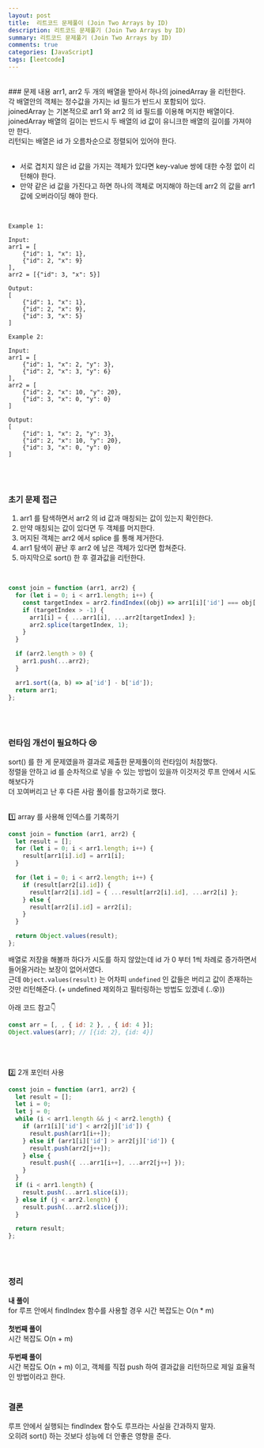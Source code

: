 ```yaml
---
layout: post
title:  리트코드 문제풀이 (Join Two Arrays by ID)
description: 리트코드 문제풀기 (Join Two Arrays by ID)
summary: 리트코드 문제풀기 (Join Two Arrays by ID)
comments: true
categories: [JavaScript]
tags: [leetcode]
---
```


<br>
### 문제 내용
arr1, arr2 두 개의 배열을 받아서 하나의 joinedArray 을 리턴한다.<br>
각 배열안의 객체는 정수값을 가지는 id 필드가 반드시 포함되어 있다.<br>
joinedArray 는 기본적으로 arr1 와 arr2 의 id 필드를 이용해 머지한 배열이다. <br>
joinedArray 배열의 길이는 반드시 두 배열의 id 값이 유니크한 배열의 길이를 가져야만 한다.<br>
리턴되는 배열은 id 가 오름차순으로 정렬되어 있어야 한다.<br><br>

- 서로 겹치지 않은 id 값을 가지는 객체가 있다면 key-value 쌍에 대한 수정 없이 리턴해야 한다.
- 만약 같은 id 값을 가진다고 하면 하나의 객체로 머지해야 하는데 arr2 의 값을 arr1 값에 오버라이딩 해야 한다.

<br>

```
Example 1:

Input:
arr1 = [
    {"id": 1, "x": 1},
    {"id": 2, "x": 9}
],
arr2 = [{"id": 3, "x": 5}]

Output:
[
    {"id": 1, "x": 1},
    {"id": 2, "x": 9},
    {"id": 3, "x": 5}
]
```

```
Example 2:

Input:
arr1 = [
    {"id": 1, "x": 2, "y": 3},
    {"id": 2, "x": 3, "y": 6}
],
arr2 = [
    {"id": 2, "x": 10, "y": 20},
    {"id": 3, "x": 0, "y": 0}
]

Output:
[
    {"id": 1, "x": 2, "y": 3},
    {"id": 2, "x": 10, "y": 20},
    {"id": 3, "x": 0, "y": 0}
]
```

<br><br>

### 초기 문제 접근

1. arr1 를 탐색하면서 arr2 의 id 값과 매칭되는 값이 있는지 확인한다.
2. 만약 매칭되는 값이 있다면 두 객체를 머지한다.
3. 머지된 객체는 arr2 에서 splice 를 통해 제거한다.
4. arr1 탐색이 끝난 후 arr2 에 남은 객체가 있다면 합쳐준다.
5. 마지막으로 sort() 한 후 결과값을 리턴한다.

<br>

```js
const join = function (arr1, arr2) {
  for (let i = 0; i < arr1.length; i++) {
    const targetIndex = arr2.findIndex((obj) => arr1[i]['id'] === obj['id']);
    if (targetIndex > -1) {
      arr1[i] = { ...arr1[i], ...arr2[targetIndex] };
      arr2.splice(targetIndex, 1);
    }
  }

  if (arr2.length > 0) {
    arr1.push(...arr2);
  }

  arr1.sort((a, b) => a['id'] - b['id']);
  return arr1;
};
```

<br><br>

### 런타임 개선이 필요하다 😢

sort() 를 한 게 문제였을까 결과로 제출한 문제풀이의 런타임이 처참했다. <br>
정렬을 안하고 id 를 순차적으로 넣을 수 있는 방법이 있을까 이것저것 루프 안에서 시도해보다가 <br>
더 꼬여버리고 난 후 다른 사람 풀이를 참고하기로 했다.<br><br>

1️⃣ array 를 사용해 인덱스를 기록하기

```js
const join = function (arr1, arr2) {
  let result = [];
  for (let i = 0; i < arr1.length; i++) {
    result[arr1[i].id] = arr1[i];
  }

  for (let i = 0; i < arr2.length; i++) {
    if (result[arr2[i].id]) {
      result[arr2[i].id] = { ...result[arr2[i].id], ...arr2[i] };
    } else {
      result[arr2[i].id] = arr2[i];
    }
  }

  return Object.values(result);
};
```

배열로 저장을 해볼까 하다가 시도를 하지 않았는데 id 가 0 부터 1씩 차례로 증가하면서 들어올거라는 보장이 없어서였다. <br>
근데 `Object.values(result)` 는 어차피 `undefined` 인 값들은 버리고 값이 존재하는 것만
리턴해준다. (+ undefined 제외하고 필터링하는 방법도 있겠네 (..😵)) <br><br>
아래 코드 참고👇 <br>

```js
const arr = [, , { id: 2 }, , { id: 4 }];
Object.values(arr); // [{id: 2}, {id: 4}]
```

<br><br>

2️⃣ 2개 포인터 사용

```js
const join = function (arr1, arr2) {
  let result = [];
  let i = 0;
  let j = 0;
  while (i < arr1.length && j < arr2.length) {
    if (arr1[i]['id'] < arr2[j]['id']) {
      result.push(arr1[i++]);
    } else if (arr1[i]['id'] > arr2[j]['id']) {
      result.push(arr2[j++]);
    } else {
      result.push({ ...arr1[i++], ...arr2[j++] });
    }
  }
  if (i < arr1.length) {
    result.push(...arr1.slice(i));
  } else if (j < arr2.length) {
    result.push(...arr2.slice(j));
  }

  return result;
};
```

<br><br>

### 정리

**내 풀이** <br>
for 루프 안에서 findIndex 함수를 사용할 경우 시간 복잡도는 O(n \* m)<br><br>
**첫번째 풀이** <br>
시간 복잡도 O(n + m)<br><br>
**두번째 풀이** <br>
시간 복잡도 O(n + m) 이고, 객체를 직접 push 하여 결과값을 리턴하므로 제일 효율적인 방법이라고 한다.<br><br>

### 결론

루프 안에서 실행되는 findIndex 함수도 루프라는 사실을 간과하지 말자. <br>
오히려 sort() 하는 것보다 성능에 더 안좋은 영향을 준다.
